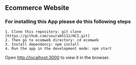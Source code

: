 ## Ecommerce Website

### For installing this App please do this following steps

`1. Clone this repository: git clone [https://github.com/sourabh112/HCI.git]`<br />
`2. Then go to ecomweb directory: cd ecomweb`<br />
`3. Install dependency: npm install`<br />
`4. Run the app in the development mode: npm start`<br />

Open [http://localhost:3000](http://localhost:3000) to view it in the browser.<br />
